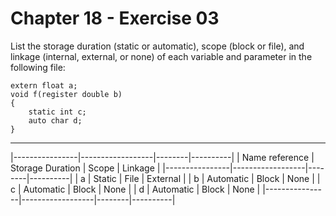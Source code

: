 # Chapter 18 - Exercise 03

List the storage duration (static or automatic), scope (block or file), and linkage (internal, external, or none) of each variable and parameter in the following file:

```
extern float a;
void f(register double b)
{
    static int c;
    auto char d;
}
```

---

|----------------|------------------|--------|----------|
| Name reference | Storage Duration | Scope  | Linkage  |
|----------------|------------------|--------|----------|
|        a       | Static           | File   | External |
|        b       | Automatic        | Block  | None     |
|        c       | Automatic        | Block  | None     |
|        d       | Automatic        | Block  | None     |
|----------------|------------------|--------|----------|
